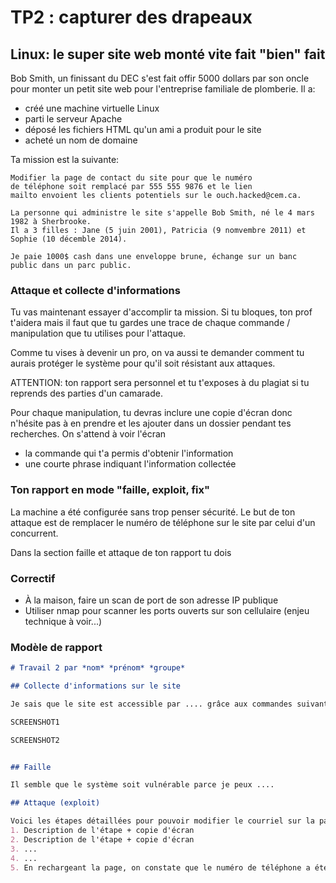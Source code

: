 # TP2 : capturer des drapeaux

## Linux: le super site web monté vite fait "bien" fait

Bob Smith, un finissant du DEC s'est fait offir 5000 dollars par son oncle pour monter un petit site web
pour l'entreprise familiale de plomberie. Il a:
- créé une machine virtuelle Linux
- parti le serveur Apache
- déposé les fichiers HTML qu'un ami a produit pour le site
- acheté un nom de domaine

Ta mission est la suivante:
```
Modifier la page de contact du site pour que le numéro
de téléphone soit remplacé par 555 555 9876 et le lien
mailto envoient les clients potentiels sur le ouch.hacked@cem.ca.

La personne qui administre le site s'appelle Bob Smith, né le 4 mars 1982 à Sherbrooke.
Il a 3 filles : Jane (5 juin 2001), Patricia (9 nomvembre 2011) et Sophie (10 décemble 2014).

Je paie 1000$ cash dans une enveloppe brune, échange sur un banc public dans un parc public.
```
### Attaque et collecte d'informations

Tu vas maintenant essayer d'accomplir ta mission. Si tu bloques, ton prof t'aidera mais il faut que
tu gardes une trace de chaque commande / manipulation que tu utilises pour l'attaque. 

Comme tu vises à devenir un pro, on va aussi te demander comment tu aurais protéger le système pour
qu'il soit résistant aux attaques. 

ATTENTION: ton rapport sera personnel et tu t'exposes à du plagiat si tu reprends des parties d'un 
camarade.

Pour chaque manipulation, tu devras inclure une copie d'écran donc n'hésite pas à en prendre et les
ajouter dans un dossier pendant tes recherches. On s'attend à voir l'écran
- la commande qui t'a permis d'obtenir l'information
- une courte phrase indiquant l'information collectée

### Ton rapport en mode "faille, exploit, fix"

La machine a été configurée sans trop penser sécurité. Le but de ton attaque est de remplacer le 
numéro de téléphone sur le site par celui d'un concurrent.


Dans la section faille et attaque de ton rapport tu dois


### Correctif

- À la maison, faire un scan de port de son adresse IP publique
- Utiliser nmap pour scanner les ports ouverts sur son cellulaire (enjeu technique à voir...)



### Modèle de rapport

```markdown
# Travail 2 par *nom* *prénom* *groupe*

## Collecte d'informations sur le site

Je sais que le site est accessible par .... grâce aux commandes suivantes:

SCREENSHOT1

SCREENSHOT2


## Faille 

Il semble que le système soit vulnérable parce je peux ....

## Attaque (exploit)

Voici les étapes détaillées pour pouvoir modifier le courriel sur la page demandée:
1. Description de l'étape + copie d'écran
2. Description de l'étape + copie d'écran
3. ...
4. ...
5. En rechargeant la page, on constate que le numéro de téléphone a été modifié


```
